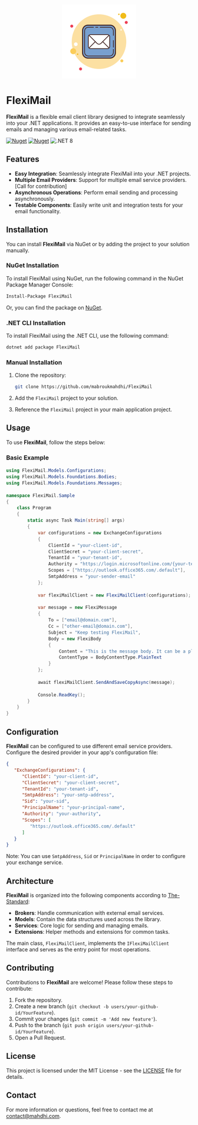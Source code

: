 <p align="center">
  <img  src="https://github.com/mabroukmahdhi/FlexiMail/blob/main/FlexiMail/icmail.png">
</p>

# FlexiMail

**FlexiMail** is a flexible email client library designed to integrate seamlessly into your .NET applications. It
provides an easy-to-use interface for sending emails and managing various email-related tasks.

[![Nuget](https://img.shields.io/nuget/v/FlexiMail)](https://www.nuget.org/packages/FlexiMail/)
[![Nuget](https://img.shields.io/nuget/dt/FlexiMail)](https://www.nuget.org/packages/FlexiMail/)
![.NET 8](https://img.shields.io/badge/.NET_8-COMPATIBLE-2ea44f)

## Features

- **Easy Integration**: Seamlessly integrate FlexiMail into your .NET projects.
- **Multiple Email Providers**: Support for multiple email service providers. [Call for contribution]
- **Asynchronous Operations**: Perform email sending and processing asynchronously.
- **Testable Components**: Easily write unit and integration tests for your email functionality.

## Installation

You can install **FlexiMail** via NuGet or by adding the project to your solution manually.

### NuGet Installation

To install FlexiMail using NuGet, run the following command in the NuGet Package Manager Console:

```bash
Install-Package FlexiMail
```
Or, you can find the package on [NuGet](https://www.nuget.org/packages/FlexiMail). 

### .NET CLI Installation
To install FlexiMail using the .NET CLI, use the following command:
```bash
dotnet add package FlexiMail
```

### Manual Installation

1. Clone the repository:
    ```bash
    git clone https://github.com/mabroukmahdhi/FlexiMail
    ```
2. Add the `FlexiMail` project to your solution.

3. Reference the `FlexiMail` project in your main application project.

## Usage

To use **FlexiMail**, follow the steps below:

### Basic Example

```csharp
using FlexiMail.Models.Configurations;
using FlexiMail.Models.Foundations.Bodies;
using FlexiMail.Models.Foundations.Messages;

namespace FlexiMail.Sample
{
    class Program
    {
        static async Task Main(string[] args)
        {
            var configurations = new ExchangeConfigurations
            {
                ClientId = "your-client-id",
                ClientSecret = "your-client-secret",
                TenantId = "your-tenant-id", 
                Authority = "https://login.microsoftonline.com/{your-tenant-id}",
                Scopes = ["https://outlook.office365.com/.default"],
                SmtpAddress = "your-sender-email"
            };

            var flexiMailClient = new FlexiMailClient(configurations);

            var message = new FlexiMessage
            {
                To = ["email@domain.com"],
                Cc = ["other-email@domain.com"],
                Subject = "Keep testing FlexiMail",
                Body = new FlexiBody
                {
                    Content = "This is the message body. It can be a plain text or HTML.",
                    ContentType = BodyContentType.PlainText
                }
            };

            await flexiMailClient.SendAndSaveCopyAsync(message);

            Console.ReadKey();
        }
    }
}
```

## Configuration

**FlexiMail** can be configured to use different email service providers. Configure the desired provider in your app's
configuration file:

```json
{
   "ExchangeConfigurations": {
      "ClientId": "your-client-id",
      "ClientSecret": "your-client-secret",
      "TenantId": "your-tenant-id",
      "SmtpAddress": "your-smtp-address",
      "Sid": "your-sid",
      "PrincipalName": "your-principal-name",
      "Authority": "your-authority",
      "Scopes": [
         "https://outlook.office365.com/.default"
      ]
   }
}

```

Note: You can use `SmtpAddress`, `Sid` or `PrincipalName` in order to configure your exchange service.

## Architecture

**FlexiMail** is organized into the following components according
to [The-Standard](https://github.com/hassanhabib/The-Standard):

- **Brokers**: Handle communication with external email services.
- **Models**: Contain the data structures used across the library.
- **Services**: Core logic for sending and managing emails.
- **Extensions**: Helper methods and extensions for common tasks.

The main class, `FlexiMailClient`, implements the `IFlexiMailClient` interface and serves as the entry point for most
operations.

## Contributing

Contributions to **FlexiMail** are welcome! Please follow these steps to contribute:

1. Fork the repository.
2. Create a new branch (`git checkout -b users/your-github-id/YourFeature`).
3. Commit your changes (`git commit -m 'Add new feature'`).
4. Push to the branch (`git push origin users/your-github-id/YourFeature`).
5. Open a Pull Request.

## License

This project is licensed under the MIT License - see
the [LICENSE](https://github.com/mabroukmahdhi/FlexiMail/blob/main/LICENSE) file for details.

## Contact
For more information or questions, feel free to contact me at [contact@mahdhi.com](mailto:contact@mahdhi.com).
